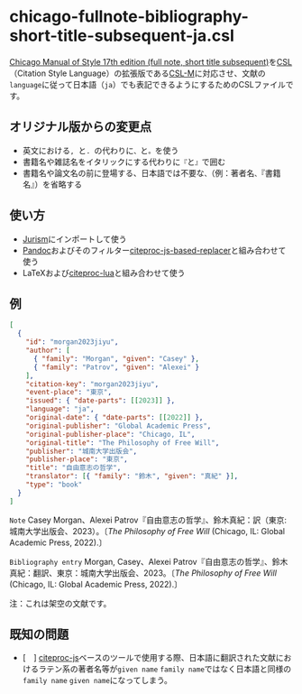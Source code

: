 # chicago-fullnote-bibliography-short-title-subsequent-ja.csl

[Chicago Manual of Style 17th edition (full note, short title subsequent)](https://www.zotero.org/styles?q=id%3Achicago-fullnote-bibliography-short-title-subsequent)を[CSL](https://citationstyles.org/)（Citation Style Language）の拡張版である[CSL-M](https://citeproc-js.readthedocs.io/en/latest/csl-m/index.html)に対応させ、文献の`language`に従って日本語（`ja`）でも表記できるようにするためのCSLファイルです。

## オリジナル版からの変更点

- 英文における`, `と`. `の代わりに`、`と`。`を使う
- 書籍名や雑誌名をイタリックにする代わりに`『`と`』`で囲む
- 書籍名や論文名の前に登場する、日本語では不要な`、`（例：著者名`、`『書籍名』）を省略する

## 使い方

- [Jurism](https://juris-m.github.io/)にインポートして使う
- [Pandoc](https://pandoc.org/)およびそのフィルター[citeproc-js-based-replacer](https://github.com/kotobuki/citeproc-js-based-replacer)と組み合わせて使う
- LaTeXおよび[citeproc-lua](https://github.com/zepinglee/citeproc-lua)と組み合わせて使う

## 例

```json
[
  {
    "id": "morgan2023jiyu",
    "author": [
      { "family": "Morgan", "given": "Casey" },
      { "family": "Patrov", "given": "Alexei" }
    ],
    "citation-key": "morgan2023jiyu",
    "event-place": "東京",
    "issued": { "date-parts": [[2023]] },
    "language": "ja",
    "original-date": { "date-parts": [[2022]] },
    "original-publisher": "Global Academic Press",
    "original-publisher-place": "Chicago, IL",
    "original-title": "The Philosophy of Free Will",
    "publisher": "城南大学出版会",
    "publisher-place": "東京",
    "title": "自由意志の哲学",
    "translator": [{ "family": "鈴木", "given": "真紀" }],
    "type": "book"
  }
]
```

`Note` Casey Morgan、Alexei Patrov『自由意志の哲学』、鈴木真紀：訳（東京:城南大学出版会、2023）。〔*The Philosophy of Free Will* (Chicago, IL: Global Academic Press, 2022).〕

`Bibliography entry` Morgan, Casey、Alexei Patrov『自由意志の哲学』、鈴木真紀：翻訳、東京：城南大学出版会、2023。〔*The Philosophy of Free Will* (Chicago, IL: Global Academic Press, 2022).〕

注：これは架空の文献です。

## 既知の問題

- [　] [citeproc-js](https://github.com/Juris-M/citeproc-js)ベースのツールで使用する際、日本語に翻訳された文献におけるラテン系の著者名等が`given name` `family name`ではなく日本語と同様の`family name` `given name`になってしまう。
